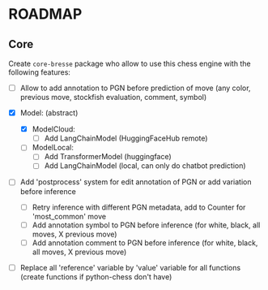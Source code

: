 # ROADMAP

## Core

Create `core-bresse` package who allow to use this chess engine with the following features:

- [ ] Allow to add annotation to PGN before prediction of move (any color, previous move, stockfish evaluation, comment, symbol) 

- [X] Model: (abstract)
  - [X] ModelCloud:
    - [ ] Add LangChainModel (HuggingFaceHub remote)
    
  - [ ] ModelLocal:
    - [ ] Add TransformerModel (huggingface)
    - [ ] Add LangChainModel (local, can only do chatbot prediction)

- [ ] Add 'postprocess' system for edit annotation of PGN or add variation before inference
  - [ ] Retry inference with different PGN metadata, add to Counter for 'most_common' move
  - [ ] Add annotation symbol to PGN before inference (for white, black, all moves, X previous move)
  - [ ] Add annotation comment to PGN before inference (for white, black, all moves, X previous move)

- [ ] Replace all 'reference' variable by 'value' variable for all functions (create functions if python-chess don't have)